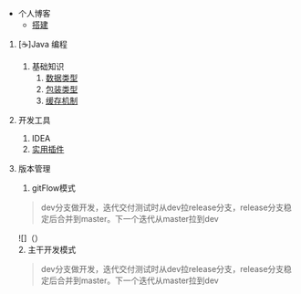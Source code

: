 - 个人博客
  - [搭建](#/zh-cn/quick-start.md)
1. [:coffee:]Java 编程
   1. 基础知识
      1. [数据类型](java/data-type.md)
      2. [包装类型](java/pack-type.md)
      3. [缓存机制](java/cache-mechanism.md)
2. 开发工具
    1. IDEA
      1. [实用插件](developtools/idea-plus.md)
3. 版本管理
    1. gitFlow模式
    > dev分支做开发，迭代交付测试时从dev拉release分支，release分支稳定后合并到master。下一个迭代从master拉到dev
      
    ![]（）                       
    2. 主干开发模式
    > dev分支做开发，迭代交付测试时从dev拉release分支，release分支稳定后合并到master。下一个迭代从master拉到dev